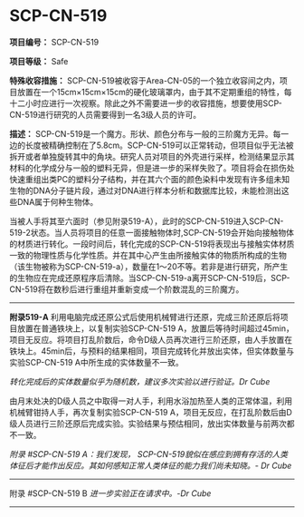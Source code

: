# SCP-CN-519

**项目编号：** SCP-CN-519

**项目等级：** Safe

**特殊收容措施：** SCP-CN-519被收容于Area-CN-05的一个独立收容间之内，项目放置在一个15cm×15cm×15cm的硬化玻璃罩内，由于其不定期重组的特性，每十二小时应进行一次视察。除此之外不需要进一步的收容措施，想要使用SCP-CN-519进行研究的人员需要得到一名3级人员的许可。

**描述：** SCP-CN-519是一个魔方。形状、颜色分布与一般的三阶魔方无异。每一边的长度被精确控制在了5.8cm。SCP-CN-519可以正常转动，但项目似乎无法被拆开或者单独旋转其中的角块。研究人员对项目的外壳进行采样，检测结果显示其材料的化学成分与一般的塑料无异，但是进一步的采样失败了。项目将会在损伤处快速重组出类PC的塑料分子结构，并在其六个面的颜色染料中发现有许多组未知生物的DNA分子链片段，通过对DNA进行样本分析和数据库比较，未能检测出这些DNA属于何种生物体。

当被人手将其至六面时（参见附录519-A），此时的SCP-CN-519进入SCP-CN-519-2状态。当人员将项目的任意一面接触物体时,SCP-CN-519会开始向接触物体的材质进行转化。一段时间后，转化完成的SCP-CN-519将表现出与接触实体材质一致的物理性质与化学性质。并在其中心产生由所接触实体的物质所构成的生物（该生物被称为SCP-CN-519-a），数量在1～20不等。若非是进行研究，所产生的生物应在完成还原程序后清除。当SCP-CN-519-a离开SCP-CN-519后，SCP-CN-519将在数秒后进行重组并重新变成一个阶数混乱的三阶魔方。


---

**附录519-A** 
利用电脑完成还原公式后使用机械臂进行还原，完成三阶还原后将项目放置在普通铁块上，以复制实验SCP-CN-519 A，放置后等待时间超过45min，项目无反应。将项目打乱阶数后，命令D级人员再次进行三阶还原，由人手放置在铁块上。45min后，与预料的结果相同，项目完成转化并放出实体，但实体数量与实验SCP-CN-519 A中所生成的实体数量不一致。

*转化完成后的实体数量似乎为随机数，建议多次实验以进行验证。Dr Cube* 

由月末处决的D级人员之中取得一对人手，利用水浴加热至人类的正常体温，利用机械臂钳持人手，再次复制实验SCP-CN-519 A，项目无反应，在打乱阶数后由D级人员进行三阶还原后完成实验。实验结果与预估相同，放出实体数量与前两次都不一致。

*附录 #SCP-CN-519 A：我们发现， SCP-CN-519貌似在感应到拥有存活的人类体征后才能作出反应。其如何感知正常人类体征的能力我们尚未知晓。- Dr Cube* 


---


附录 #SCP-CN-519 B
*进一步实验正在请求中。-Dr Cube* 


---



